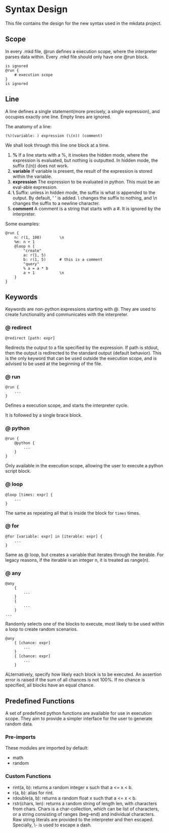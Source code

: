 # Syntax Design

This file contains the design for the new syntax used in the mkdata project.

## Scope

In every .mkd file, @run defines a execution scope, where the interpreter parses data within. Every .mkd file should only have one @run block.

```
is ignored
@run {
    # execution scope
}
is ignored
```

## Line

A line defines a single statement(more precisely, a single expression), and occupies exactly one line. Empty lines are ignored.

The anatomy of a line:

```
(%)(variable: ) expression (\(n)) (comment)
```

We shall look through this line one block at a time.

1. **%** If a line starts with a %, it invokes the hidden mode, where the expression is evaluated, but nothing is outputted. In hidden mode, the suffix (\\(n)) does not work.
2. **variable** If variable is present, the result of the expression is stored within the variable.
3. **expression** The expression to be evaluated in python. This must be an eval-able expression.
4. **\\** Suffix: unless in hidden mode, the suffix is what is appended to the output. By default, ' ' is added. \\ changes the suffix to nothing, and \\n changes the suffix to a newline character.
5. **comment** A comment is a string that starts with a #. It is ignored by the interpreter.

Some examples:
```
@run {
    n: r(1, 100)        \n
    %m: n + 1
    @loop n {
        "create"
        a: r(1, 5)
        b: r(1, 5)      # this is a comment
        "query"
        % a = a * b
        a + 1           \n
    }
}
```

## Keywords

Keywords are non-python expressions starting with @. They are used to create functionality and communicates with the interpreter.

### @ redirect

```
@redirect [path: expr]
```

Redirects the output to a file specified by the expression. If path is stdout, then the output is redirected to the standard output (default behavior). This is the only keyword that can be used outside the execution scope, and is advised to be used at the beginning of the file.

### @ run

```
@run {
    ...
}
```

Defines a execution scope, and starts the interpreter cycle.

It is followed by a single brace block.

### @ python

```
@run {
    @python {
        ...
    }
}
```

Only available in the execution scope, allowing the user to execute a python script block.

### @ loop

```
@loop [times: expr] {
    ...
}
```

The same as repeating all that is inside the block for `times` times.

### @ for

```
@for [variable: expr] in [iterable: expr] {
    ...
}
```
Same as @ loop, but creates a variable that iterates through the iterable. For legacy reasons, if the iterable is an integer n, it is treated as range(n).

### @ any

```
@any
    {
        ...
    }
    {
        ...
    }
...
```

Randomly selects one of the blocks to execute, most likely to be used within a loop to create random scenarios.

```
@any
    { [chance: expr]
        ...
    }
    { [chance: expr]
        ...
    }
```

ALternatively, specify how likely each block is to be executed. An assertion error is raised if the sum of all chances is not 100%. If no chance is specified, all blocks have an equal chance.

## Predefined Functions

A set of predefined python functions are available for use in execution scope. They aim to provide a simpler interface for the user to generate random data.

### Pre-imports

These modules are imported by default:

- math
- random

### Custom Functions

- rint(a, b): returns a random integer x such that a <= x < b.
- r(a, b): alias for rint.
- rdouble(a, b): returns a random float x such that a <= x < b.
- rstr(chars, len): returns a random string of length len, with characters from chars. Chars is a char-collection, which can be list of characters, or a string consisting of ranges (beg-end) and individual characters. Raw string literals are provided to the interpreter and then escaped. Specially, \\- is used to escape a dash.
